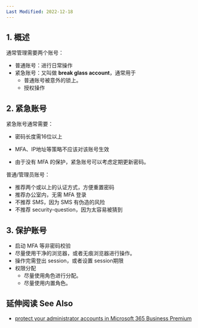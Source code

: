 ```yaml
---
Last Modified: 2022-12-18
---
```






## 1. 概述

通常管理需要两个账号：

- 普通账号：进行日常操作
- 紧急账号：又叫做 **break glass account**，通常用于
  - 普通账号被意外的锁上。
  - 授权操作



## 2. 紧急账号

紧急账号通常需要：

- 密码长度需16位以上
- MFA、IP地址等策略不应该对该账号生效

- 由于没有 MFA 的保护，紧急账号可以考虑定期更新密码。

普通/管理员账号：

- 推荐两个或以上的认证方式，方便重置密码
- 推荐办公室内，无需 MFA 登录
- 不推荐 SMS，因为 SMS 有伪造的风险
- 不推荐 security-question，因为太容易被猜到



## 3. 保护账号

- 启动 MFA 等非密码校验
- 尽量使用干净的浏览器，或者无痕浏览器进行操作。
- 操作完需登出 session，或者设置 session期限
- 权限分配
  - 尽量使用角色进行分配。
  - 尽量使用内置角色。



## 延伸阅读 See Also

- [protect your administrator accounts in Microsoft 365 Business Premium](https://learn.microsoft.com/en-us/microsoft-365/business-premium/m365bp-protect-admin-accounts?view=o365-worldwide)

